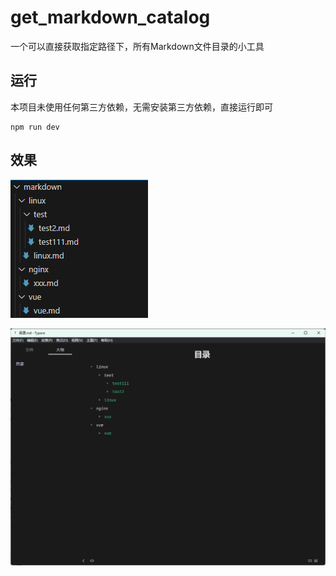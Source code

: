 # get_markdown_catalog
一个可以直接获取指定路径下，所有Markdown文件目录的小工具



## 运行

本项目未使用任何第三方依赖，无需安装第三方依赖，直接运行即可

```shell
npm run dev
```



## 效果

![image-20240106182225450](README.assets/image-20240106182225450.png)

![image-20240106182154583](README.assets/image-20240106182154583.png)
